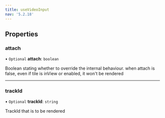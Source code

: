 ```yaml
---
title: useVideoInput
nav: '5.2.18'
---
```


## Properties

### attach

• `Optional` **attach**: `boolean`

Boolean stating whether to override the internal behaviour.
when attach is false, even if tile is inView or enabled, it won't be rendered

---

### trackId

• `Optional` **trackId**: `string`

TrackId that is to be rendered
